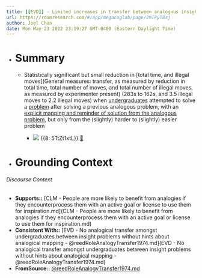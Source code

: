 ```yaml
---
title: [[EVD]] - Limited increases in transfer between analogous insight problems when explicit hint (mapping + solution) was given - [[@reedRoleAnalogyTransfer1974]]
url: https://roamresearch.com/#/app/megacoglab/page/2mTPyT8sj
author: Joel Chan
date: Mon May 23 2022 23:19:27 GMT-0400 (Eastern Daylight Time)
---
```


- # Summary

    - Statistically significant but small reduction in [total time, and illegal moves](General measures: transfer, as measured by reduction in total time, total number of moves, and total number of illegal moves, as measured by experimenter present) (283s to 162s, and 3.5 illegal moves to 2.2 illegal moves) when [undergraduates](((3i860x08_))) attempted to solve a [problem](((ObHMVIlWl))) after solving a previous analogous problem, with an [explicit mapping and reminder of solution from the analogous problem](((zhh_oEaik))), but only from the (slightly) harder to (slightly) easier problem

        - ![](https://firebasestorage.googleapis.com/v0/b/roampdf.appspot.com/o/public%2Fimages%2F1616035001426.png?alt=media&token=42807dec-ade8-403d-a8b7-236c6b711adc) {{8: 5TtZt1xtL}} [📑](((anwdncylj)))
- # Grounding Context

###### Discourse Context

- **Supports::** [CLM - People are more likely to benefit from analogies if they encounterprocess them with an active goal or license to use them for inspiration.md](CLM - People are more likely to benefit from analogies if they encounterprocess them with an active goal or license to use them for inspiration.md)
- **Consistent With::** [EVD - No analogical transfer amongst undergraduates between insight problems without hints about analogical mapping - @reedRoleAnalogyTransfer1974.md](EVD - No analogical transfer amongst undergraduates between insight problems without hints about analogical mapping - @reedRoleAnalogyTransfer1974.md)
- **FromSource::** [@reedRoleAnalogyTransfer1974.md](@reedRoleAnalogyTransfer1974.md)
